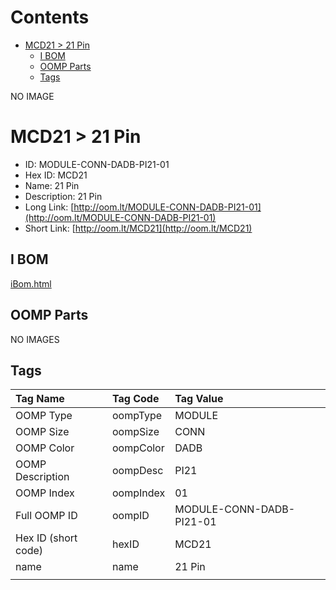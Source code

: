 



Contents
========

* [MCD21 > 21 Pin](#mcd21--21-pin)
	* [I BOM](#i-bom)
	* [OOMP Parts](#oomp-parts)
	* [Tags](#tags)
  
NO IMAGE  
# MCD21 > 21 Pin

- ID: MODULE-CONN-DADB-PI21-01
- Hex ID: MCD21
- Name: 21 Pin
- Description: 21 Pin
- Long Link: [http://oom.lt/MODULE-CONN-DADB-PI21-01](http://oom.lt/MODULE-CONN-DADB-PI21-01)
- Short Link: [http://oom.lt/MCD21](http://oom.lt/MCD21)

## I BOM
  
[iBom.html](https://htmlpreview.github.io/?https://github.com/oomlout/oomlout_OOMP_projects_V2/blob/main/MODULE/CONN/DADB/PI21/01/ibom.html)
## OOMP Parts
  
NO IMAGES  
## Tags
  

|Tag Name|Tag Code|Tag Value|
| :--- | :--- | :--- |
|OOMP Type|oompType|MODULE|
|OOMP Size|oompSize|CONN|
|OOMP Color|oompColor|DADB|
|OOMP Description|oompDesc|PI21|
|OOMP Index|oompIndex|01|
|Full OOMP ID|oompID|MODULE-CONN-DADB-PI21-01|
|Hex ID (short code)|hexID|MCD21|
|name|name|21 Pin|
||||
